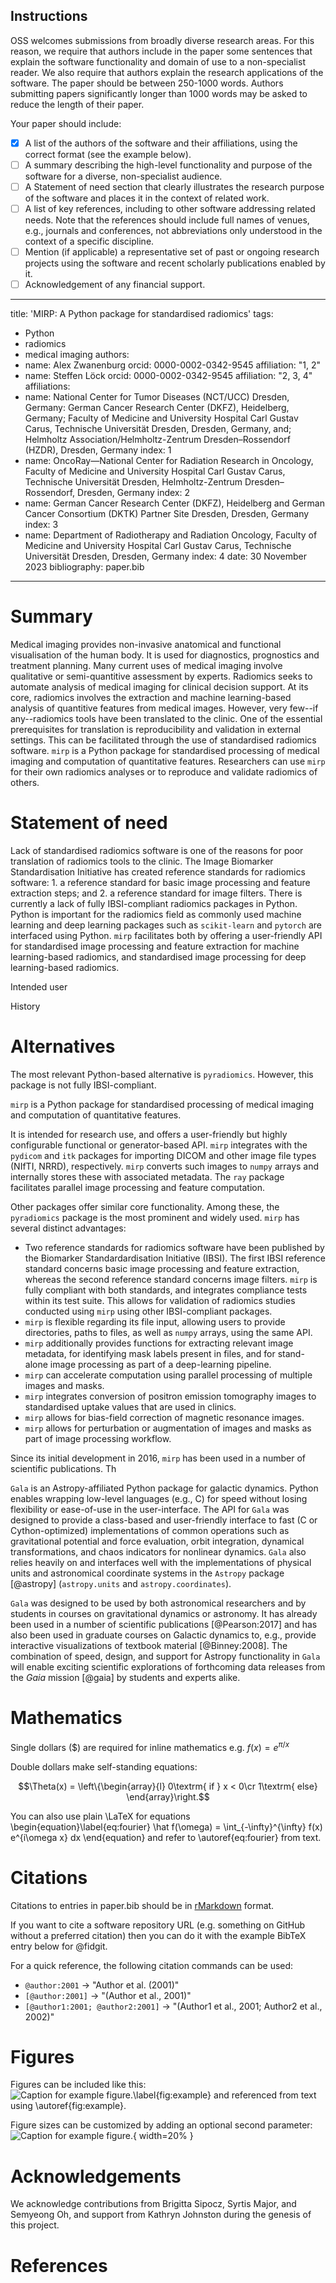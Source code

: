Instructions
------------

OSS welcomes submissions from broadly diverse research areas. For this reason, we require that authors include in the paper some sentences that explain the software functionality and domain of use to a non-specialist reader. We also require that authors explain the research applications of the software. The paper should be between 250-1000 words. Authors submitting papers significantly longer than 1000 words may be asked to reduce the length of their paper.

Your paper should include:

- [x] A list of the authors of the software and their affiliations, using the correct format (see the example below). 
- [ ] A summary describing the high-level functionality and purpose of the software for a diverse, non-specialist audience. 
- [ ] A Statement of need section that clearly illustrates the research purpose of the software and places it in the context of related work. 
- [ ] A list of key references, including to other software addressing related needs. Note that the references should include full names of venues, e.g., journals and conferences, not abbreviations only understood in the context of a specific discipline. 
- [ ] Mention (if applicable) a representative set of past or ongoing research projects using the software and recent scholarly publications enabled by it. 
- [ ] Acknowledgement of any financial support.

---
title: 'MIRP: A Python package for standardised radiomics'
tags:
  - Python
  - radiomics
  - medical imaging
authors:
  - name: Alex Zwanenburg
    orcid: 0000-0002-0342-9545
    affiliation: "1, 2"
  - name: Steffen Löck
    orcid: 0000-0002-0342-9545
    affiliation: "2, 3, 4"
affiliations:
 - name: National Center for Tumor Diseases (NCT/UCC) Dresden, Germany: German Cancer Research Center (DKFZ), Heidelberg, Germany; Faculty of Medicine and University Hospital Carl Gustav Carus, Technische Universität Dresden, Dresden, Germany, and; Helmholtz Association/Helmholtz-Zentrum Dresden–Rossendorf (HZDR), Dresden, Germany
   index: 1
 - name: OncoRay—National Center for Radiation Research in Oncology, Faculty of Medicine and University Hospital Carl Gustav Carus, Technische Universität Dresden, Helmholtz-Zentrum Dresden–Rossendorf, Dresden, Germany
   index: 2
 - name: German Cancer Research Center (DKFZ), Heidelberg and German Cancer Consortium (DKTK) Partner Site Dresden, Dresden, Germany
   index: 3
 - name: Department of Radiotherapy and Radiation Oncology, Faculty of Medicine and University Hospital Carl Gustav Carus, Technische Universität Dresden, Dresden, Germany
   index: 4
date: 30 November 2023
bibliography: paper.bib
---

# Summary

Medical imaging provides non-invasive anatomical and functional visualisation of the human body.
It is used for diagnostics, prognostics and treatment planning.
Many current uses of medical imaging involve qualitative or semi-quantitive assessment by experts.
Radiomics seeks to automate analysis of medical imaging for clinical decision support.
At its core, radiomics involves the extraction and machine learning-based analysis of quantitive features from medical images.
However, very few--if any--radiomics tools have been translated to the clinic.
One of the essential prerequisites for translation is reproducibility and validation in external settings.
This can be facilitated through the use of standardised radiomics software.
`mirp` is a Python package for standardised processing of medical imaging and computation of quantitative features.
Researchers can use `mirp` for their own radiomics analyses or to reproduce and validate radiomics of others.

# Statement of need

Lack of standardised radiomics software is one of the reasons for poor translation of radiomics tools to the clinic.
The Image Biomarker Standardisation Initiative has created reference standards for radiomics software: 1. a 
reference standard for basic image processing and feature extraction steps; and 2. a reference standard for image 
filters. There is currently a lack of fully IBSI-compliant radiomics packages in Python. Python is important for the 
radiomics field as commonly used machine learning and deep learning packages such as `scikit-learn` and `pytorch` 
are interfaced using Python. `mirp` facilitates both by offering a user-friendly API for standardised image processing 
and  feature extraction for machine learning-based radiomics, and standardised image processing for deep 
learning-based radiomics.

Intended user

History

# Alternatives

The most relevant Python-based alternative is `pyradiomics`. However, this package is not fully IBSI-compliant.

`mirp` is a Python package for standardised processing of medical imaging and computation of quantitative features.


It is intended for research use, and offers a user-friendly but highly configurable functional or generator-based API.
`mirp` integrates with the `pydicom` and `itk` packages for importing DICOM and other image file types (NIfTI, NRRD), respectively.
`mirp` converts such images to `numpy` arrays and internally stores these with associated metadata.
The `ray` package facilitates parallel image processing and feature computation.

Other packages offer similar core functionality.
Among these, the `pyradiomics` package is the most prominent and widely used.
`mirp` has several distinct advantages:
- Two reference standards for radiomics software have been published by the Biomarker Standardardisation Initiative (IBSI).
  The first IBSI reference standard concerns basic image processing and feature extraction, whereas the second reference standard concerns image filters.
  `mirp` is fully compliant with both standards, and integrates compliance tests within its test suite.
  This allows for validation of radiomics studies conducted using `mirp` using other IBSI-compliant packages.
- `mirp` is flexible regarding its file input, allowing users to provide directories, paths to files, as well as `numpy` arrays, using the same API.
- `mirp` additionally provides functions for extracting relevant image metadata, for identifying mask labels present in files, and for stand-alone image processing as part of a deep-learning pipeline.
- `mirp` can accelerate computation using parallel processing of multiple images and masks.
- `mirp` integrates conversion of positron emission tomography images to standardised uptake values that are used in clinics.
- `mirp` allows for bias-field correction of magnetic resonance images.
- `mirp` allows for perturbation or augmentation of images and masks as part of image processing workflow. 

Since its initial development in 2016, `mirp` has been used in a number of scientific publications.
Th


`Gala` is an Astropy-affiliated Python package for galactic dynamics. Python
enables wrapping low-level languages (e.g., C) for speed without losing
flexibility or ease-of-use in the user-interface. The API for `Gala` was
designed to provide a class-based and user-friendly interface to fast (C or
Cython-optimized) implementations of common operations such as gravitational
potential and force evaluation, orbit integration, dynamical transformations,
and chaos indicators for nonlinear dynamics. `Gala` also relies heavily on and
interfaces well with the implementations of physical units and astronomical
coordinate systems in the `Astropy` package [@astropy] (`astropy.units` and
`astropy.coordinates`).

`Gala` was designed to be used by both astronomical researchers and by
students in courses on gravitational dynamics or astronomy. It has already been
used in a number of scientific publications [@Pearson:2017] and has also been
used in graduate courses on Galactic dynamics to, e.g., provide interactive
visualizations of textbook material [@Binney:2008]. The combination of speed,
design, and support for Astropy functionality in `Gala` will enable exciting
scientific explorations of forthcoming data releases from the *Gaia* mission
[@gaia] by students and experts alike.

# Mathematics

Single dollars ($) are required for inline mathematics e.g. $f(x) = e^{\pi/x}$

Double dollars make self-standing equations:

$$\Theta(x) = \left\{\begin{array}{l}
0\textrm{ if } x < 0\cr
1\textrm{ else}
\end{array}\right.$$

You can also use plain \LaTeX for equations
\begin{equation}\label{eq:fourier}
\hat f(\omega) = \int_{-\infty}^{\infty} f(x) e^{i\omega x} dx
\end{equation}
and refer to \autoref{eq:fourier} from text.

# Citations

Citations to entries in paper.bib should be in
[rMarkdown](http://rmarkdown.rstudio.com/authoring_bibliographies_and_citations.html)
format.

If you want to cite a software repository URL (e.g. something on GitHub without a preferred
citation) then you can do it with the example BibTeX entry below for @fidgit.

For a quick reference, the following citation commands can be used:
- `@author:2001`  ->  "Author et al. (2001)"
- `[@author:2001]` -> "(Author et al., 2001)"
- `[@author1:2001; @author2:2001]` -> "(Author1 et al., 2001; Author2 et al., 2002)"

# Figures

Figures can be included like this:
![Caption for example figure.\label{fig:example}](figure.png)
and referenced from text using \autoref{fig:example}.

Figure sizes can be customized by adding an optional second parameter:
![Caption for example figure.](figure.png){ width=20% }

# Acknowledgements

We acknowledge contributions from Brigitta Sipocz, Syrtis Major, and Semyeong
Oh, and support from Kathryn Johnston during the genesis of this project.

# References